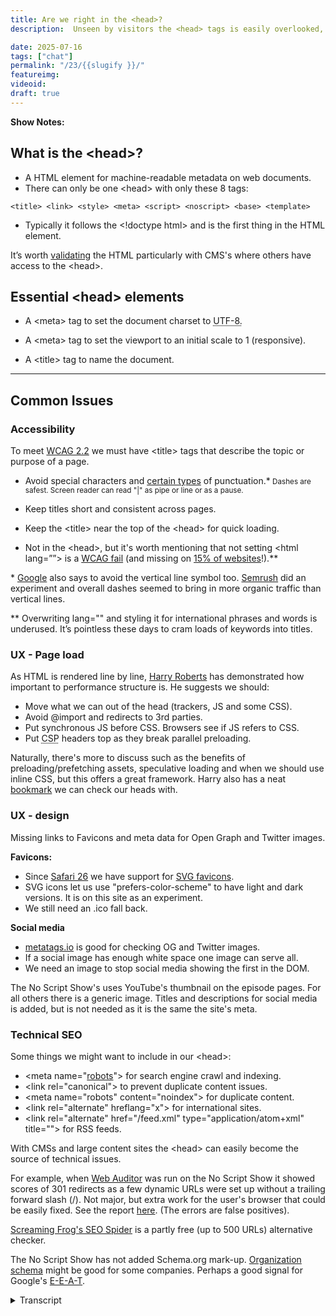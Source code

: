 ```yaml
---
title: Are we right in the <head>?
description:  Unseen by visitors the <head> tags is easily overlooked, but very important.

date: 2025-07-16
tags: ["chat"]
permalink: "/23/{{slugify }}/"
featureimg: 
videoid: 
draft: true
---
```


**Show Notes:**


## What is the &lt;head&gt;?

- A HTML element for machine-readable metadata on web documents.
- There can only be one &lt;head&gt; with only these 8 tags:

`<title> <link> <style> <meta> <script> <noscript> <base> <template>`
 - Typically it follows the &lt;!doctype html&gt; and is the first thing in the HTML element.
 
 <div class="side-note">
<p>It’s worth <a href="https://validator.w3.org/nu/?showsource=yes&useragent=Validator.nu%2FLV+https%3A%2F%2Fvalidator.w3.org%2Fservices&acceptlanguage=&doc=https%3A%2F%2Fnoscript.show%2F">validating</a> the HTML
 particularly with CMS's where others have access to the &lt;head&gt;.</p>
</div>


## Essential &lt;head&gt; elements

- A &lt;meta&gt; tag to set the document charset to <abbr title="Unicode Transformation Format - 8-bit">UTF-8.</abbr>

- A &lt;meta&gt; tag to set the viewport to an initial scale to 1 (responsive).
- A &lt;title&gt; tag to name the document.


<hr>

## Common Issues

### Accessibility

To meet [WCAG 2.2](https://www.w3.org/WAI/WCAG22/Understanding/page-titled.html) we must have &lt;title&gt; tags that describe the topic or purpose of a page.

- Avoid special characters and [certain types](https://www.deque.com/blog/dont-screen-readers-read-whats-screen-part-1-punctuation-typographic-symbols/) of punctuation.*<small> Dashes are safest. Screen reader can read "|"  as pipe or line or as a pause.</small>
- Keep titles short and consistent across pages.

- Keep the &lt;title&gt; near the top of the &lt;head&gt; for quick loading.

- Not in the &lt;head&gt;, but it's worth mentioning that not setting &lt;html lang=&rdquo;&rdquo;&gt; is a [WCAG fail](https://www.w3.org/WAI/WCAG21/Understanding/language-of-page.html) (and missing on [15% of websites](https://webaim.org/projects/million/)!).**

<div class="side-note">
<p>* <a href="https://www.seroundtable.com/archives/023052.html">Google</a> also says to avoid the vertical line symbol too. <a href="https://www.semrush.com/blog/case-study-should-you-add-pipes-or-dashes-to-your-title-ag-/">Semrush</a>  did an experiment and overall dashes seemed to bring in more organic traffic than vertical lines.</p>

<p>**  Overwriting lang="" and styling it for international phrases and words is underused. It’s pointless these days to cram loads of keywords into titles.
</p>
</div>

### UX - Page load 

As HTML is rendered line by line, [Harry Roberts](https://csswizardry.com/) has demonstrated how important to performance structure is. He suggests we should:

- Move what we can out of the head (trackers, JS and some CSS).
- Avoid @import and redirects to 3rd parties.
- Put synchronous JS before CSS. Browsers see if JS refers to CSS. 
- Put <abbr title="Content Security Policy">CSP</abbr> headers top as they break parallel preloading.

<div class="side-note">

<p> Naturally, there's more to discuss such as the benefits of preloading/prefetching assets, speculative loading and when we should use inline CSS, but this offers a great framework.  Harry also has a neat <a href="https://csswizardry.com/ct/">bookmark</a> we can check our heads with.</p>

</div>

### UX - design

Missing links to Favicons and meta data for Open Graph and Twitter images.

**Favicons:**

- Since [Safari 26](https://developer.apple.com/documentation/safari-release-notes/safari-26-release-notes) we have support for [SVG favicons](https://caniuse.com/link-icon-svg).
- SVG icons let us use "prefers-color-scheme" to have light and dark versions. It is on this site as an experiment.
- We still need an .ico fall back.

**Social media**

- [metatags.io](https://metatags.io/?url=https%3A%2F%2Fnoscript.show%2Fabout) is good for checking OG and Twitter images.
-  If a social image has enough white space one image can serve all.
-  We need an image to stop social media showing the first in the DOM. 

<div class="side-note">
<p> The No Script Show's uses YouTube's thumbnail on the episode pages. For all others there is a generic image. Titles and descriptions for social media is added, but is not needed as it is the same the site's meta.
</p>
</div>

### Technical SEO 

Some things we might want to include in our &lt;head&gt;:


- &lt;meta name=&quot;[robots](https://noscript.show/robots.txt)&quot;&gt; for search engine crawl and indexing.
- &lt;link rel=&quot;canonical&quot;&gt; to prevent duplicate content issues.
- &lt;meta name=&quot;robots&quot; content=&quot;noindex&quot;&gt; for duplicate content.
- &lt;link rel=&quot;alternate&quot; hreflang=&quot;x&quot;&gt; for international sites.
- &lt;link rel=&quot;alternate&quot; href=&quot;/feed.xml&quot; type=&quot;application/atom+xml&quot; title=&quot;&quot;&gt; for RSS feeds.

<div class="side-note">
<p>With CMSs and large content sites the &lt;head&gt; can easily become the source of technical issues.</p>
<p>For example, when <a href="https://www.link-assistant.com/website-auditor/">Web Auditor</a> was run on the No Script Show it showed scores of 301 redirects as a few dynamic URLs were set up without a trailing forward slash (/).  Not major, but extra work for the user's browser that could be easily fixed. See the report <a href="/img/SEO-audit.pdf">here</a>. (The errors are false positives).</p>
<p><a href="https://www.screamingfrog.co.uk/seo-spider/">Screaming Frog's SEO Spider</a>  is a partly free (up to 500 URLs) alternative checker. </p>

<p>The No Script Show has not added Schema.org mark-up. <a href="https://developers.google.com/search/docs/appearance/structured-data/organization">Organization schema</a> might be good for some companies. Perhaps a good signal for Google's <a href="https://developers.google.com/search/docs/fundamentals/creating-helpful-content">E-E-A-T</a>.</p>
</div>

<details> 
<summary>Transcript</summary>

Coming.

</details> 